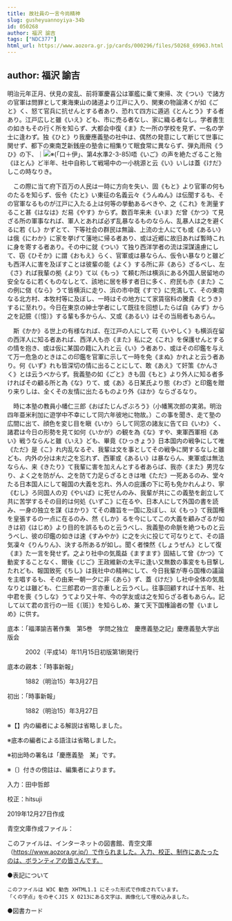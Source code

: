 ```yaml
---
title: 故社員の一言今尚精神
slug: gusheyuannoyiya-34b
id: 050268
author: 福沢 諭吉
tags: ["NDC377"]
html_url: https://www.aozora.gr.jp/cards/000296/files/50268_69963.html
---
```


## author: 福沢 諭吉

明治元年正月、伏見の変乱、前将軍慶喜公は軍艦に乗て東帰、次《つい》で諸方の官軍は問罪として東海東山の諸道より江戸に入り、関東の物論沸くが如《ごと》く、怒て官兵に抗せんとする者あり、恐れて四方に遁逃《とんとう》する者あり。江戸広しと雖《いえ》ども、市に売る者なし、家に織る者なし。学者書生の如きもその行く所を知らず、大都会中復《ま》た一所の学校を見ず、一名の学士に逢わず。独《ひと》り我慶應義塾の社中は、偶然の発意にして断じて世事に関せず、都下の東南芝新銭座の塾舎に相集りて眠食常に異ならず、弾丸雨飛《うひ》の下、｜![※(「口＋伊」、第4水準2-3-85)](https://www.aozora.gr.jp/cards/000296/files/../../../gaiji/2-03/2-03-85.png)唔《いご》の声を絶たざること殆《ほとん》ど半年、社中自称して戦場中の一小桃源と云《い》いしは蓋《けだ》しこの時なりき。

　この際に当て府下百万の人民は一時に方向を失い、固《もと》より官軍の何ものたるを知らず、仮令《たと》い東征の名義云々《うんぬん》は伝聞するも、その官軍なるものが江戸に入たる上は何等の挙動あるべきや、之《これ》を測量すること甚《はなは》だ易《やす》からず。数百年来未《いま》だ曾《かつ》て見ざる所の軍事なれば、軍人とあれば必ず乱暴なるものならん、乱暴人は之を避くるに若《し》かずとて、下等社会の群民は無論、上流の士人にても或《あるい》は俄《にわか》に家を挙げて藩地に帰る者あり、或は近郷に故旧あれば暫時これに身を寄する者あり。その中に就《つい》て独り西洋学者の流は深謀遠慮にして、窃《ひそか》に謂《おもえ》らく、官軍或は暴ならん、仮令い暴なりと雖ども西洋人に害を及ぼすことは彼輩の能《よく》する所に非《あら》ざるべし、左《さ》れば我輩の拠《より》て以《もっ》て頼む所は横浜にある外国人居留地の安全なるに若くものなしとて、該地に居を移す者日に多く、府民も亦《また》この例に傚《なら》うて皆横浜に走り、浜の市中既《すで》に充満して、その東南なる北方村、本牧村等に及ぼし、一時はその地方にて家賃宿料の騰貴《とうき》するに至れり。今日在東京の紳士学者にして既往を回想したらば自《みず》から之を記臆《〔憶〕》する輩も多からん、又或《あるい》はその当局者もあらん。

　斯《かか》る世上の有様なれば、在江戸の人にして苟《いやしく》も横浜在留の西洋人に知る者あれば、西洋人も亦《また》私に之《これ》を保護せんとするの情を抱き、或は仮に某国の籍に入れと云《い》う者あり、或はその印鑑を与えて万一危急のときはこの印鑑を官軍に示して一時を免《まぬ》かれよと云う者あり。何《いず》れも皆深切の情に出ることにして、敢《あえ》て奸策《かんさく》とは云うべからず。我義塾の如《ごと》きも固《もと》より外人に知る者多ければその顧る所と為《な》りて、或《あ》る日某氏より態《わざ》と印鑑を贈り来りしは、全くその友情に出たるものより外《ほか》ならざるなり。

　時に本塾の教員小幡仁三郎《おばたじんざぶろう》（小幡篤次郎の実弟。明治四年亜米利加に遊学中不幸にして同六年彼地に物故。）この事を聞き、走て塾の広間に出て、顔色を変じ目を瞋《いか》らして同窓の諸友に告て曰《いわ》く、諸君は今日の形勢を見て如何《いかが》の観を為《な》すや、東軍西軍相《あい》戦うならんと雖《いえ》ども、畢竟《ひっきょう》日本国内の戦争にして唯《ただ》是《こ》れ内乱なるぞ、我輩は文を事としてその戦争に関するなしと雖ども、内外の分は未だ之を忘れず、西軍或《あるい》は暴ならん、東軍或は無法ならん、来《きたり》て我輩に害を加えんとする者あらば、我亦《また》男児なり、よく之を防がん、之を防て力足らざるときは唯《ただ》一死あるのみ、堂々たる日本国人にして報国の大義を忘れ、外人の庇護の下に苟も免かれんより、寧《むし》ろ同国人の刃《やいば》に死せんのみ、我輩が共にこの義塾を創立して共に苦学するその目的は何処《いずこ》に在るや、日本人にして外国の書を読み、一身の独立を謀《はかり》てその趣旨を一国に及ぼし、以《もっ》て我国権を皇張するの一点に在るのみ、然《しか》るを今にしてこの大義を顧みざるが如きは初《はじめ》より目的を誤るものと云うべし、我義塾の命脈を絶つものと云うべし、彼の印鑑の如きは速《すみやか》に之を火に投じて可なりとて、その語気凜々《りんりん》、決する所あるが如し。聞く者悚然《しょうぜん》として復《ま》た一言を発せず。之より社中の気風益《ますます》固結して曾《かつ》て動変することなく、爾後《じご》王政維新の太平に逢い又無数の事変をも目撃したれども、報国致死《ちし》は我社中の精神にして、今日我輩が専ら国権の議論を主唱するも、その由来一朝一夕に非《あら》ず、蓋《けだ》し社中全体の気風なりとは雖ども、仁三郎君の一言亦重しと云うべし。往事回顧すれば十五年、社中君を喪《うしな》うてより又十年、今の学友或は之を知らざる者もあらん。記して以て君の言行の一班《〔斑〕》を知らしめ、兼て天下国権論者の警《いましめ》に供す。













底本：「福澤諭吉著作集　第5巻　学問之独立　慶應義塾之記」慶應義塾大学出版会

　　　2002（平成14）年11月15日初版第1刷発行

底本の親本：「時事新報」

　　　1882（明治15）年3月27日

初出：「時事新報」

　　　1882（明治15）年3月27日

※【】内の編者による解説は省略しました。

※底本の編者による語注は省略しました。

※初出時の署名は「慶應義塾　某」です。

※〔〕付きの傍註は、編集者によります。

入力：田中哲郎

校正：hitsuji

2019年12月27日作成

青空文庫作成ファイル：

このファイルは、インターネットの図書館、青空文庫（https://www.aozora.gr.jp/）で作られました。入力、校正、制作にあたったのは、ボランティアの皆さんです。











●表記について


	このファイルは W3C 勧告 XHTML1.1 にそった形式で作成されています。
	「くの字点」をのぞくJIS X 0213にある文字は、画像化して埋め込みました。







●図書カード